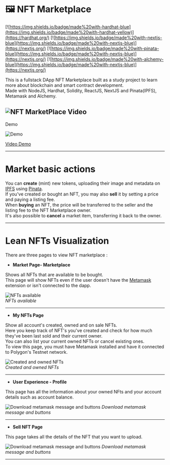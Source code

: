 # 🖼️ NFT Marketplace

[![https://img.shields.io/badge/made%20with-hardhat-blue](https://img.shields.io/badge/made%20with-hardhat-yellow)](https://hardhat.org/)
[![https://img.shields.io/badge/made%20with-nextjs-blue](https://img.shields.io/badge/made%20with-nextjs-blue)](https://nextjs.org/)
[![https://img.shields.io/badge/made%20with-pinata-blue](https://img.shields.io/badge/made%20with-nextjs-blue)](https://nextjs.org/)
[![https://img.shields.io/badge/made%20with-alchemy-blue](https://img.shields.io/badge/made%20with-nextjs-blue)](https://nextjs.org/)

This is a fullstack DApp NFT Marketplace built as a study project to learn more about blockchain and smart contract development.  
Made with NodeJS, Hardhat, Solidity, ReactJS, NextJS and Pinata(IPFS), Metamask and Alchemy.


## ![NFT MarketPlace Video](https://github.com/Harshstag/ApnaMarketDotNFT/assets/62803431/8386278f-efda-4318-a909-84a236581274)
Demo

![Demo](https://github.com/Harshstag/ApnaMarketDotNFT/tree/main/img/ezgif.com-optimize.gif)

[Video Demo](https://drive.google.com/file/d/18AWDANhani3GURWlwi4_qvxVUOPRtgOY/view?usp=sharing)

---

# Market basic actions

You can **create** (mint) new tokens, uploading their image and metadata on [IPFS](https://ipfs.io/) using [Pinata](https://www.pinata.cloud/).  
If you've created or bought an NFT, you may also **sell** it by setting a price and paying a listing fee.  
When **buying** an NFT, the price will be transferred to the seller and the listing fee to the NFT Marketplace owner.  
It's also possible to **cancel** a market item, transferring it back to the owner.

---

# Lean NFTs Visualization

There are three pages to view NFT marketplace :

- **Market Page- Marketplace**

Shows all NFTs that are available to be bought.  
This page will show NFTs even if the user doesn't have the [Metamask](https://metamask.io/) extension or isn't connected to the dapp.

![NFTs available](https://user-images.githubusercontent.com/16388408/151682517-6c0d89eb-80e6-4eeb-a6b0-6d584cdca5a3.png)  
_NFTs available_

---

- **My NFTs Page**

Show all account's created, owned and on sale NFTs.  
Here you keep track of NFT's you've created and check for how much they've been last sold and their current owner.  
You can also list your current owned NFTs or cancel existing ones.  
To view this page, you must have Metamask installed and have it connected to Polygon's Testnet network.

![Created and owned NFTs](https://user-images.githubusercontent.com/16388408/151682482-9db61934-bf17-4ea7-bd09-8c3ee5878f13.png)  
_Created and owned NFTs_

---

- **User Experience - Profile**

This page has all the information about your owned NFts and your account details such as account balance.

![Download metamask message and buttons](https://user-images.githubusercontent.com/16388408/151679982-16116556-c354-44d0-93dc-468de64194fa.png)
_Download metamask message and buttons_

---

- **Sell NFT Page**

This page takes all the details of the NFT that you want to upload.

![Download metamask message and buttons](https://user-images.githubusercontent.com/16388408/151679982-16116556-c354-44d0-93dc-468de64194fa.png)
_Download metamask message and buttons_

---

